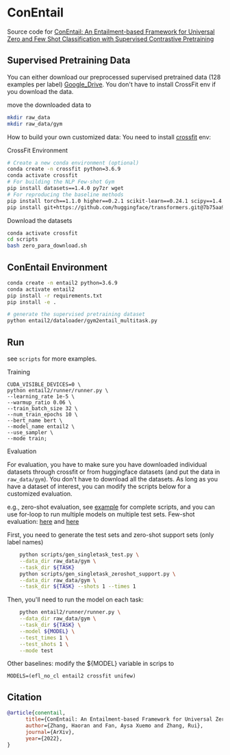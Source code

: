 
# ConEntail
Source code for [ConEntail: An Entailment-based Framework for Universal Zero and Few Shot Classification with Supervised Contrastive Pretraining](https://arxiv.org/pdf/2210.07587.pdf)

## Supervised Pretraining Data

You can either download our preprocessed supervised pretrained data (128 examples per label) [Google_Drive](https://drive.google.com/file/d/11Si6nVjE5_E32kbb_qLuXS96fccuoO15/view?usp=sharing). You don't have to install CrossFit env if you download the data. 

move the downloaded data to
```bash
mkdir raw_data
mkdir raw_data/gym
```

How to build your own customized data: You need to install [crossfit](https://github.com/INK-USC/CrossFit) env:

CrossFit Environment

```bash
# Create a new conda environment (optional)
conda create -n crossfit python=3.6.9
conda activate crossfit
# For building the NLP Few-shot Gym
pip install datasets==1.4.0 py7zr wget
# For reproducing the baseline methods
pip install torch==1.1.0 higher==0.2.1 scikit-learn==0.24.1 scipy==1.4.1 rouge==1.0.0
pip install git+https://github.com/huggingface/transformers.git@7b75aa9fa55bee577e2c7403301ed31103125a35
```

Download the datasets

```bash
conda activate crossfit
cd scripts
bash zero_para_download.sh
```

## ConEntail Environment

```bash
conda create -n entail2 python=3.6.9
conda activate entail2
pip install -r requirements.txt
pip install -e .

# generate the supervised pretraining dataset
python entail2/dataloader/gym2entail_multitask.py 
```

## Run

see ```scripts``` for more examples. 


Training

```
CUDA_VISIBLE_DEVICES=0 \
python entail2/runner/runner.py \
--learning_rate 1e-5 \
--warmup_ratio 0.06 \
--train_batch_size 32 \
--num_train_epochs 10 \
--bert_name bert \
--model_name entail2 \
--use_sampler \
--mode train;
```

Evaluation


For evaluation, you have to make sure you have downloaded individual datasets through crossfit or from huggingface datasets (and put the data in `raw_data/gym`). You don't have to download all the datasets. As long as you have a dataset of interest, you can modify the scripts below for a customized evaluation. 

e.g., zero-shot evaluation, see [example](./scripts/eval_models_on_tasks_0shot.sh) for complete scripts, and you can use for-loop to run multiple models on multiple test sets.
Few-shot evaluation: [here](./scripts/finetune_15_100_shot_bert.sh) and [here](./scripts/finetune_15_100_shot_bart.sh) 

First, you need to generate the test sets and zero-shot support sets (only label names)
```bash
    python scripts/gen_singletask_test.py \
    --data_dir raw_data/gym \
    --task_dir ${TASK}
    python scripts/gen_singletask_zeroshot_support.py \
    --data_dir raw_data/gym \
    --task_dir ${TASK} --shots 1 --times 1
```

Then, you'll need to run the model on each task:
```bash
    python entail2/runner/runner.py \
    --data_dir raw_data/gym \
    --task_dir ${TASK} \
    --model ${MODEL} \
    --test_times 1 \
    --test_shots 1 \
    --mode test
```

Other baselines:
modify the ${MODEL} variable in scrips to
```
MODELS=(efl_no_cl entail2 crossfit unifew)
```


## Citation
```bibtex
@article{conentail,
      title={ConEntail: An Entailment-based Framework for Universal Zero and Few Shot Classification with Supervised Contrastive Pretraining}, 
      author={Zhang, Haoran and Fan, Aysa Xuemo and Zhang, Rui},
      journal={ArXiv},
      year={2022},
}
``` 
